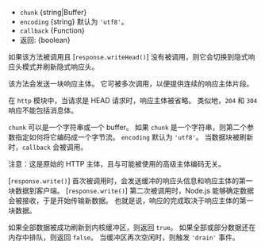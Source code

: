 <!-- YAML
added: v0.1.29
-->

* `chunk` {string|Buffer}
* `encoding` {string} 默认为 `'utf8'`。
* `callback` {Function}
* 返回: {boolean}

如果该方法被调用且 [`response.writeHead()`] 没有被调用，则它会切换到隐式响应头模式并刷新隐式响应头。

该方法会发送一块响应主体。
它可被多次调用，以便提供连续的响应主体片段。

在 `http` 模块中，当请求是 HEAD 请求时，响应主体被省略。
类似地，`204` 和 `304` 响应不能包括消息体。

`chunk` 可以是一个字符串或一个 buffer。
如果 `chunk` 是一个字符串，则第二个参数指定如何将它编码成一个字节流。
`encoding` 默认为 `'utf8'`。
当数据块被刷新时，`callback` 会被调用。

注意：这是原始的 HTTP 主体，且与可能被使用的高级主体编码无关。

[`response.write()`] 首次被调用时，会发送缓冲的响应头信息和响应主体的第一块数据到客户端。
[`response.write()`] 第二次被调用时，Node.js 能够确定数据会被接收，于是开始传输新数据。
也就是说，响应的完成取决于响应主体的第一块数据。

如果全部数据被成功刷新到内核缓冲区，则返回 `true`。
如果全部或部分数据还在内存中排队，则返回 `false`。
当缓冲区再次空闲时，则触发 `'drain'` 事件。

